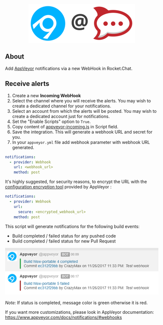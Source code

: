 <p align="center"><a href="https://github.com/crazy-max/rocketchat-appveyor" target="_blank"><img height="128" src="https://github.com/crazy-max/rocketchat-appveyor/blob/master/res/rocketchat-appveyor.png"></a></p>

## About

Add [AppVeyor](https://www.appveyor.com) notifications via a new WebHook in Rocket.Chat.

## Receive alerts

1. Create a new **Incoming WebHook**
2. Select the channel where you will receive the alerts. You may wish to create a dedicated channel for your notifications.
3. Select an account from which the alerts will be posted. You may wish to create a dedicated account just for notifications.
4. Set the "Enable Scripts" option to `True`.
5. Copy content of [appveyor-incoming.js](src/appveyor-incoming.js) in Script field.
6. Save the integration. This will generate a webhook URL and secret for you.
7. In your `appveyor.yml` file add webhook parameter with webhook URL generated.

```yaml
notifications:
  - provider: Webhook
    url: <webhook_url>
    method: post
```

It's highly suggested, for security reasons, to encrypt the URL with the [configuration encryption tool](https://ci.appveyor.com/tools/encrypt) provided by AppVeyor :

```yaml
notifications:
  - provider: Webhook
    url:
      secure: <encrypted_webhook_url>
    method: post
```

This script will generate notifications for the following build events:

- Build completed / failed status for any pushed code
- Build completed / failed status for new Pull Request

![Screenshot of messages generated by AppVeyor integration script](res/screenshot.png)

*Note:* If status is completed, message color is green otherwise it is red.

If you want more customizations, please look in AppVeyor documentation: <https://www.appveyor.com/docs/notifications/#webhooks>
